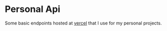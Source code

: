 # Personal Api

Some basic endpoints hosted at [vercel](https://vercel.com/) that I use for my personal projects.